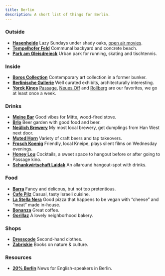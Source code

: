 ```yaml
---
title: Berlin
description: A short list of things for Berlin.
---
```


### Outside

- **[Hasenheide](https://en.wikipedia.org/wiki/Volkspark_Hasenheide)** Lazy Sundays under shady oaks, [open air movies](https://www.freiluftkino-hasenheide.de/).
- **[Tempelhofer Feld](https://www.thf-berlin.de/)** Communal backyard and concrete beach.
- **[Park am Gleisdreieck](https://www.parkamgleisdreieck.de/)** Urban park for running, skating and tischtennis.

### Inside

- **[Boros Collection](https://www.sammlung-boros.de/)** Contemporary art collection in a former bunker.
- **[Berlinische Gallerie](https://berlinischegalerie.de)** Well curated exhibits, architecturally interesting.
- **[Yorck Kinos](https://www.yorck.de/en)** [Passage](https://www.yorck.de/en/cinemas/passage), [Neues Off](https://www.yorck.de/en/cinemas/neues-off) and [Rollberg](https://www.yorck.de/en/cinemas/rollberg) are our favorites, we go at least once a week.

### Drinks

- **[Meine Bar](https://maps.app.goo.gl/ZFzLWncKmnJvT9AW6)** Good vibes for Mitte, wood-fired stove.
- **[Brlo](https://en.brlo.de/)** Beer garden with good food and beer.
- **[Neülich Brewery](https://brauhaus-neulich.de/)** My most local brewery, get dumplings from Han West next door.
- **[Muted Horn](https://themutedhorn.com/)** Variety of craft beers and tap takeovers.
- **[Frosch Koenig](https://froschkoenig-berlin.de/)** Friendly, local Kneipe, plays silent films on Wednesday evenings.
- **[Honey Lou](https://www.honeylou.de/)** Cocktails, a sweet space to hangout before or after going to Passage kino.
- **[Schankwirtschaft Laidak](http://laidak.net/)** An allaround hangout-spot with drinks.

### Food

- **[Barra](https://www.barraberlin.com/)** Fancy and delicous, but not too pretentious.
- **[Cafe Pilz](https://cafepilz.ft.restaurant/)** Casual, tasty Israeli cuisine.
- **[La Stella Nera](https://www.lastellanera.de/)** Good pizza that happens to be vegan with “cheese” and “meat” made in-house.
- **[Bonanza](https://bonanzacoffee.de/)** Great coffee.
- **[Gorillaz](https://gorilla-baeckerei.de/)** A lovely neighborhood bakery.

### Shops

- **[Dresscode](https://www.dresscodeberlin.com/)** Second-hand clothes.
- **[Zabriskie](https://zabriskie.de/)** Books on nature & culture.

### Resources

- **[20% Berlin](https://www.patreon.com/c/20PercentBerlin/posts)** News for English-speakers in Berlin.
